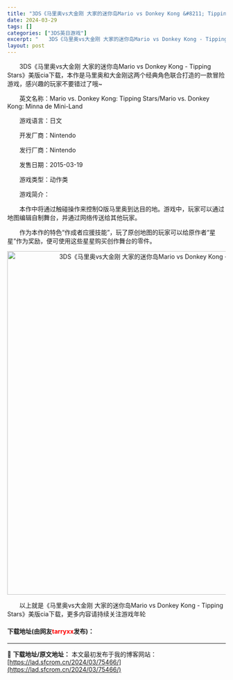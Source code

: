 ```yaml
---
title: "3DS《马里奥vs大金刚 大家的迷你岛Mario vs Donkey Kong &#8211; Tipping Stars》美版cia下载"
date: 2024-03-29
tags: []
categories: ["3DS英日游戏"]
excerpt: "　　3DS《马里奥vs大金刚 大家的迷你岛Mario vs Donkey Kong - Tipping Stars》美版cia下载，本作是马里奥和大金刚这两个经典角色联合打造的一款冒险游戏，感兴趣的玩家不要错过了哦~ 　　英文名称：Mario vs. Donkey Kong: Tipping Sta&hellip;"
layout: post
---
```


 <p>　　3DS《马里奥vs大金刚 大家的迷你岛Mario vs Donkey Kong - Tipping Stars》美版cia下载，本作是马里奥和大金刚这两个经典角色联合打造的一款冒险游戏，感兴趣的玩家不要错过了哦~</p> <p>　　英文名称：Mario vs. Donkey Kong: Tipping Stars/Mario vs. Donkey Kong: Minna de Mini-Land</p> <p>　　游戏语言：日文</p> <p>　　开发厂商：Nintendo</p> <p>　　发行厂商：Nintendo</p> <p>　　发售日期：2015-03-19</p> <p>　　游戏类型：动作类</p> <p>　　游戏简介：</p> <p>　　本作中将通过触碰操作来控制Q版马里奥到达目的地。游戏中，玩家可以通过地图编辑自制舞台，并通过网络传送给其他玩家。</p> <p>　　作为本作的特色&ldquo;作成者应援技能&rdquo;，玩了原创地图的玩家可以给原作者&ldquo;星星&rdquo;作为奖励，便可使用这些星星购买创作舞台的零件。</p> <p align="center"><img align="" border="0" src="https://lad.sfcrom.cn/wp-content/uploads/2024/03/20240329_6606344bef11f.jpg" width="793" alt="3DS《马里奥vs大金刚 大家的迷你岛Mario vs Donkey Kong - Tipping Stars》美版cia下载" /></p> <p>　　以上就是《马里奥vs大金刚 大家的迷你岛Mario vs Donkey Kong - Tipping Stars》美版cia下载，更多内容请持续关注游戏年轮</p> <p><h4>下载地址(由网友<font color="red">tarryxx</font>发布)：</h4></p> 

---
📖 **下载地址/原文地址：** 本文最初发布于我的博客网站：[https://lad.sfcrom.cn/2024/03/75466/](https://lad.sfcrom.cn/2024/03/75466/)
